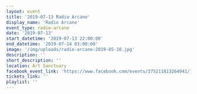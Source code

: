 ```yaml
---
layout: event
title: '2019-07-13 Radio Arcane'
display_name: 'Radio Arcane'
event_type: radio-arcane
date: '2019-07-13'
start_datetime: '2019-07-13 22:00:00'
end_datetime: '2019-07-14 03:00:00'
image: '/img/uploads/radio-arcane-2019-05-18.jpg'
description: ''
short_description: ''
location: Art Sanctuary
facebook_event_link: 'https://www.facebook.com/events/375211813264941/?event_time_id=375211819931607'
tickets_link: ''
playlist: ''
---
```

